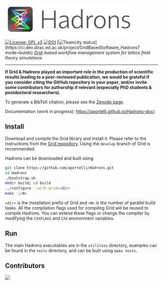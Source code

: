 <img src="graphics/hadrons-icon-title.png" height=100px>

[![License: GPL v3](https://img.shields.io/badge/License-GPLv2-blue.svg)](https://www.gnu.org/licenses/gpl-2.0) [![DOI](https://zenodo.org/badge/DOI/10.5281/zenodo.4063666.svg)](https://doi.org/10.5281/zenodo.4063666)  [![Teamcity status](https://ci.dev.dirac.ed.ac.uk/guestAuth/app/rest/builds/aggregated/strob:(buildType:(affectedProject(id:GridBasedSoftware_Hadrons)),branch:default:true)/statusIcon.svg)](https://ci.dev.dirac.ed.ac.uk/project/GridBasedSoftware_Hadrons?mode=builds)  
_[Grid](https://github.com/paboyle/Grid)-based workflow management system for
lattice field theory simulations_  

---

__If Grid & Hadrons played an important role in the production of scientific results leading to a peer-reviewed publication, we would be grateful if you consider citing the GitHub repository in your paper, and/or invite some contributors for authorship if relevant (especially PhD students & postdoctoral researchers).__

To generate a BibTeX citation, please see the [Zenodo page](https://doi.org/10.5281/zenodo.4063666).

Documentation (work in progress): https://aportelli.github.io/Hadrons-doc/.

## Install
Download and compile the Grid library and install it. Please refer to the
instructions from the [Grid repository](https://github.com/paboyle/Grid). Using
the `develop` branch of Grid is recommended.

Hadrons can be downloaded and built using

``` bash
git clone https://github.com/aportelli/Hadrons.git
cd Hadrons
./bootstrap.sh
mkdir build; cd build
../configure --with-grid=<dir>
make -j<N>
```
`<dir>` is the installation prefix of Grid and `<N>` is the number of parallel
build tasks. All the compilation flags used for compiling Grid will be reused to
compile Hadrons. You can extend these flags or change the compiler by modifying
the `CXXFLAGS` and `CXX` environment variables.

## Run
The main Hadrons executables are in the `utilities` directory, examples can be
found in the `tests` directory, and can be built using `make tests`.

## Contributors
<a href="https://github.com/aportelli/Hadrons/graphs/contributors">
  <img src="https://contrib.rocks/image?repo=aportelli/Hadrons" />
</a>
